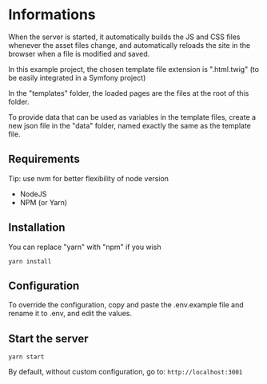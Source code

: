 # Informations

When the server is started, it automatically builds the JS and CSS files whenever the asset files change, and
automatically reloads the site in the browser when a file is modified and saved.

In this example project, the chosen template file extension is ".html.twig" (to be easily integrated in a Symfony
project)

In the "templates" folder, the loaded pages are the files at the root of this folder.

To provide data that can be used as variables in the template files, create a new json file in the "data" folder, named
exactly the same as the template file.

## Requirements

Tip: use nvm for better flexibility of node version

- NodeJS
- NPM (or Yarn)

## Installation

You can replace "yarn" with "npm" if you wish

```
yarn install
```

## Configuration

To override the configuration, copy and paste the .env.example file and rename it to .env, and edit the values.

## Start the server

```
yarn start
```

By default, without custom configuration, go to: `http://localhost:3001`



